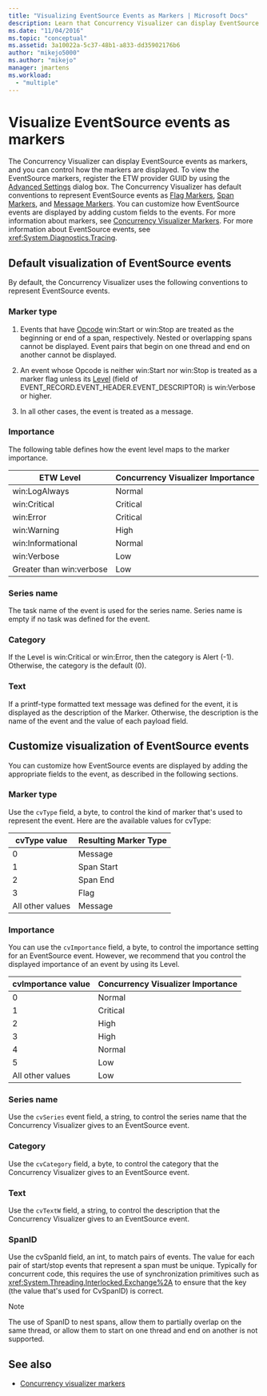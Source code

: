 ```yaml
---
title: "Visualizing EventSource Events as Markers | Microsoft Docs"
description: Learn that Concurrency Visualizer can display EventSource events as markers, and you can control how the markers are displayed.
ms.date: "11/04/2016"
ms.topic: "conceptual"
ms.assetid: 3a10022a-5c37-48b1-a833-dd35902176b6
author: "mikejo5000"
ms.author: "mikejo"
manager: jmartens
ms.workload:
  - "multiple"
---
```

# Visualize EventSource events as markers
The Concurrency Visualizer can display EventSource events as markers, and you can control how the markers are displayed. To view the EventSource markers, register the ETW provider GUID by using the [Advanced Settings](../profiling/advanced-settings-dialog-box-concurrency-visualizer.md) dialog box. The Concurrency Visualizer has default conventions to represent EventSource events as [Flag Markers](../profiling/flag-markers.md), [Span Markers](../profiling/span-markers.md), and [Message Markers](../profiling/message-markers.md). You can customize how EventSource events are displayed by adding custom fields to the events. For more information about markers, see [Concurrency Visualizer Markers](../profiling/concurrency-visualizer-markers.md). For more information about EventSource events, see <xref:System.Diagnostics.Tracing>.

## Default visualization of EventSource events
 By default, the Concurrency Visualizer uses the following conventions to represent EventSource events.

### Marker type

1. Events that have [Opcode](/windows/desktop/WES/eventmanifestschema-opcodetype-complextype) win:Start or win:Stop are treated as the beginning or end of a span, respectively.  Nested or overlapping spans cannot be displayed. Event pairs that begin on one thread and end on another cannot be displayed.

2. An event whose Opcode is neither win:Start nor win:Stop is treated as a marker flag unless its [Level](/windows/desktop/WES/defining-severity-levels) (field of EVENT_RECORD.EVENT_HEADER.EVENT_DESCRIPTOR) is win:Verbose or higher.

3. In all other cases, the event is treated as a message.

### Importance
 The following table defines how the event level maps to the marker importance.

|ETW Level|Concurrency Visualizer Importance|
|---------------|---------------------------------------|
|win:LogAlways|Normal|
|win:Critical|Critical|
|win:Error|Critical|
|win:Warning|High|
|win:Informational|Normal|
|win:Verbose|Low|
|Greater than win:verbose|Low|

### Series name
 The task name of the event is used for the series name. Series name is empty if no task was defined for the event.

### Category
 If the Level is win:Critical or win:Error, then the category is Alert (-1). Otherwise, the category is the default (0).

### Text
 If a printf-type formatted text message was defined for the event, it is displayed as the description of the Marker. Otherwise, the description is the name of the event and the value of each payload field.

## Customize visualization of EventSource events
 You can customize how EventSource events are displayed by adding the appropriate fields to the event, as described in the following sections.

### Marker type
 Use the `cvType` field, a byte, to control the kind of marker that's used to represent the event. Here are the available values for cvType:

|cvType value|Resulting Marker Type|
|------------------|---------------------------|
|0|Message|
|1|Span Start|
|2|Span End|
|3|Flag|
|All other values|Message|

### Importance
 You can use the `cvImportance` field, a byte, to control the importance setting for an EventSource event. However, we recommend that you control the displayed importance of an event by using its Level.

|cvImportance value|Concurrency Visualizer Importance|
|------------------------|---------------------------------------|
|0|Normal|
|1|Critical|
|2|High|
|3|High|
|4|Normal|
|5|Low|
|All other values|Low|

### Series name
 Use the `cvSeries` event field, a string, to control the series name that the Concurrency Visualizer gives to an EventSource event.

### Category
 Use the `cvCategory` field, a byte, to control the category that the Concurrency Visualizer gives to an EventSource event.

### Text
 Use the `cvTextW` field, a string, to control the description that the Concurrency Visualizer gives to an EventSource event.

### SpanID
 Use the cvSpanId field, an int, to match pairs of events. The value for each pair of start/stop events that represent a span must be unique. Typically for concurrent code, this requires the use of synchronization primitives such as <xref:System.Threading.Interlocked.Exchange%2A> to ensure that the key (the value that's used for CvSpanID) is correct.

> [!NOTE]
> The use of SpanID to nest spans, allow them to partially overlap on the same thread, or allow them to start on one thread and end on another is not supported.

## See also
- [Concurrency visualizer markers](../profiling/concurrency-visualizer-markers.md)